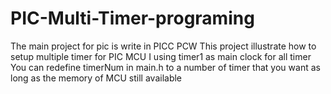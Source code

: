 # PIC-Multi-Timer-programing
The main project for pic is write in PICC PCW 
This project illustrate how to setup multiple timer for PIC MCU
I using timer1 as main clock for all timer
You can redefine timerNum in main.h to a number of timer that you want as long as the memory of MCU still available
